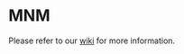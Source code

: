 MNM
================

Please refer to our [wiki](https://github.com/dmlc/mnm/wiki) for more information.
